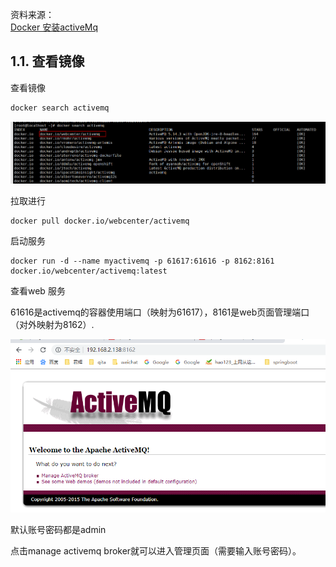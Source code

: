 资料来源：<br/>
[Docker 安装activeMq](https://blog.csdn.net/qq_35981283/article/details/69666706)<br/>

## 1.1. 查看镜像

查看镜像

```java
docker search activemq
```

![image-20240111141153215](img/image-20240111141153215.png)



拉取进行

 ````
docker pull docker.io/webcenter/activemq
 ````

启动服务

```shell
docker run -d --name myactivemq -p 61617:61616 -p 8162:8161 docker.io/webcenter/activemq:latest
```

查看web 服务

61616是activemq的容器使用端口（映射为61617），8161是web页面管理端口（对外映射为8162）.

![image-20240111141239942](img/image-20240111141239942.png)

默认账号密码都是admin

点击manage activemq broker就可以进入管理页面（需要输入账号密码）。